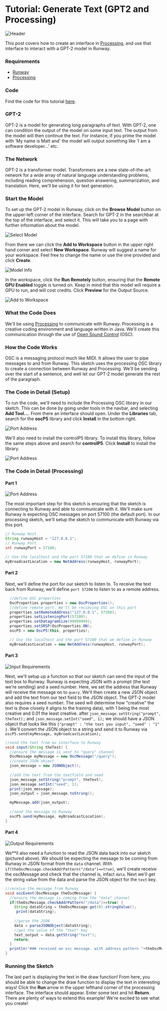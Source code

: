
# Tutorial: Generate Text (GPT2 and Processing)

![Header](assets/images/tutorials/tutorial_processing_gpt2/header.png)

This post covers how to create an interface in [Processing](https://processing.org/), and use that interface to interact with a GPT-2 model in Runway. 

### Requirements
- [Runway](https://runwayml.com/)
- [Processing](https://processing.org/download/)

### Code
Find the code for this tutorial [here](https://github.com/runwayml/processing/tree/master/GPT2).

### GPT-2
GPT-2 is a model for generating long paragraphs of text. With GPT-2, one can condition the output of the model on some input text. The output from the model will then continue the text. For instance, if you prime the model with 'My name is Matt and' the model will output something like 'I am a software developer...' etc.

### The Network
GPT-2 is a transformer model. Transformers are a new state-of-the-art network for a wide array of natural language understanding problems, including reading comprehension, question answering, summarization, and translation. Here, we'll be using it for text generation.

### Start the Model
To set up the GPT-2 model in Runway, click on the **Browse Model** button on the upper-left corner of the interface. Search for GPT-2 in the searchbar at the top of the interface, and select it. This will take you to a page with further information about the model. 

![Select Model](assets/images/tutorials/tutorial_processing_gpt2/selection.png)

From there we can click the **Add to Workspace** button in the upper right hand corner and select **New Workspace**. Runway will suggest a name for your workspace. Feel free to change the name or use the one provided and click **Create**. 

![Model Info](assets/images/tutorials/tutorial_processing_gpt2/info.png)

In the workspace, click the **Run Remotely** button, ensuring that the **Remote GPU Enabled** toggle is turned on. Keep in mind that this model will require a GPU to run, and will cost credits. Click **Preview** for the Output Source.


![Add to Workspace](assets/images/tutorials/tutorial_processing_gpt2/interface.png)

### What the Code Does
We'll be  using [Processing](https://processing.org/) to communicate with Runway. Processing is a creative coding environment and language written in Java. We'll create this communication through the use of [Open Sound Control](http://opensoundcontrol.org/introduction-osc) (OSC). 

### How the Code Works
OSC is a messaging protocol much like MIDI. It allows the user to pipe messages to and from Runway. This sketch uses the processing OSC library to create a connection between Runway and Processing. We'll be sending over the start of a sentence, and well let our GPT-2 model generate the rest of the paragraph.

### The Code in Detail (Setup)
To run the code, we'll need to include the Processing OSC library in our sketch. This can be done by going under tools in the navbar, and selecting **Add Tool...**. From there an interface should open. Under the **Libraries** tab, search for the **oscP5** library and click **Install** in the bottom right. 

![Port Address](assets/images/tutorials/tutorial_processing_gpt2/oscp5.png)

We'll also need to install the controlP5 library. To install this library, follow the same steps above and search for **controlP5**. Click **Install** to install the library. 

![Port Address](assets/images/tutorials/tutorial_processing_gpt2/controlp5.png)

### The Code in Detail (Processing)

#### Part 1

![Port Address](assets/images/tutorials/tutorial_processing_gpt2/port.png)

The most important step for this sketch is ensuring that the sketch is connecting to Runway and able to communicate with it. We'll make sure Runway is expecting OSC messages on port 57100 (the default port). In our processing sketch, we'll setup the sketch to communicate with Runway via this port. 

```java
// Runway Host
String runwayHost = "127.0.0.1";
// Runway Port
int runwayPort = 57100;

// Use the localhost and the port 57100 that we define in Runway
myBroadcastLocation = new NetAddress(runwayHost, runwayPort);
```

#### Part 2

Next, we'll define the port for our sketch to listen to. To receive the text back from Runway, we'll define `port 57200` to listen to as a remote address.
```java
  //define OSC properties
  OscProperties properties = new OscProperties();
  //define remote port. We'll be recieving OSC on this port
  properties.setRemoteAddress("127.0.0.1", 57200);
  properties.setListeningPort(57200);
  properties.setDatagramSize(99999999);
  properties.setSRSP(OscProperties.ON);
  oscP5 = new OscP5(this, properties);

  // Use the localhost and the port 57100 that we define in Runway
  myBroadcastLocation = new NetAddress(runwayHost, runwayPort);

```


#### Part 3
![Input Requirements](assets/images/tutorials/tutorial_processing_gpt2/input.png)

Next, we'll setup up a function so that our sketch can send the input of the text box to Runway. Runway is expecting JSON with a prompt (the text we're sending) and a seed number. Here, we set the address that Runway will receive the message on to `query`. We'll then create a new JSON object and add the text from our text field to the JSON object. The GPT-2 model also requires a seed number. The seed will determine how "creative" the text is (how closely it aligns to the training data), with 1 being the most creative and 0.01 the least creative. after `json_message.setString("prompt", theText);` and  `json_message.setInt("seed", 1);` we should have a JSON object that looks like this `{"prompt" : "the text you input", "seed" : "1" }`. We'll convert the JSON object to a string and send it to Runway via `oscP5.send(myMessage, myBroadcastLocation); `

```java
//send the text from ou interface to Runway
void input(String theText) {
  //ensure the message is sent to "query" channel
  OscMessage myMessage = new OscMessage("/query");
  //create JSON object
  json_message = new JSONObject();
  
  //add the text from the textfield and seed
  json_message.setString("prompt", theText);
  json_message.setInt("seed", 1);
  print(json_message);
  json_output = json_message.toString();

  myMessage.add(json_output);
  
  //send the message to Runway
  oscP5.send(myMessage, myBroadcastLocation); 
}

```
  
#### Part 4

![Output Requirements](assets/images/tutorials/tutorial_processing_gpt2/output.png)

We**ll also need a function to read the JSON data back into our sketch (pictured above). We should be expecting the message to be coming from Runway in JSON format from the `data` channel. With `if(theOscMessage.checkAddrPattern("/data")==true)`, we'll create receive the oscMessage and check that the channel is, infact `data`. Next we'll get the string value from the data and parse the JSON object for the `text` key. 

```java  
//receive the message from Runway
void oscEvent(OscMessage theOscMessage) {  
  //ensure the message is coming from the "data" channel
  if(theOscMessage.checkAddrPattern("/data")==true) {
    String dataString = theOscMessage.get(0).stringValue();
     print(dataString);
     
    //parse the JSON 
    data = parseJSONObject(dataString);
    //get the value of the "text" key
    text_output = data.getString("text");
    return;
  } 
  println("### received an osc message. with address pattern "+theOscMessage.addrPattern());
}
```

### Running the Sketch
The last part is displaying the text in the draw function! From here, you should be able to change the draw function to display the text in interesting ways! Click the **Run** arrow in the upper lefthand corner of the processing interface. The interface should appear. Enter some text and hit **Return**. There are plenty of ways to extend this example! We're excited to see what you create!
